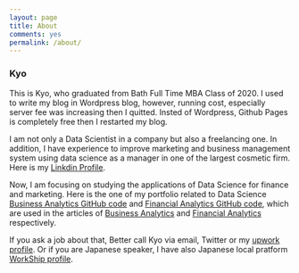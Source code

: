 ```yaml
---
layout: page
title: About
comments: yes
permalink: /about/
---
```



### Kyo

This is Kyo, who graduated from Bath Full Time MBA Class of 2020.
I used to write my blog in Wordpress blog, however, running cost, especially server fee was increasing then I quitted.
Insted of Wordpress, Github Pages is completely free then I restarted my blog.

I am not only a Data Scientist in a company but also a freelancing one.
In addition, I have experience to improve marketing and business management system using data science as a manager in one of the largest cosmetic firm.
Here is my [Linkdin Profile](https://www.linkedin.com/in/KyoHarada).

Now, I am focusing on studying the applications of Data Science for finance and marketing.
Here is the one of my portfolio related to Data Science [Business Analytics GitHub code](https://github.com/kyo1988/Kyo.github.io/blob/gh-pages/Business_Analytics_Note.ipynb) and [Financial Analytics GitHub code](https://github.com/kyo1988/Kyo.github.io/blob/gh-pages/Corporate_Finance_Note.ipynb), which are used in the articles of [Business Analytics](https://kyo1988.github.io/Kyo.github.io/business/analyics/2021/05/08/sales-forecasting.html) and [Financial Analytics](https://kyo1988.github.io/Kyo.github.io/finance/2021/05/09/review-of-Pendragon-PLC.html) respectively.

If you ask a job about that, Better call Kyo via email, Twitter or my [upwork profile](https://www.upwork.com/o/profiles/users/~01a04e0c3805f59a83/). Or if you are Japanese speaker, I have also Japanese local pratform [WorkShip profile](https://goworkship.com/profile/33012). 
